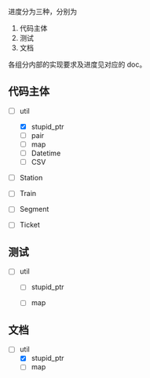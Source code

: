 进度分为三种，分别为
1. 代码主体
2. 测试
3. 文档

各组分内部的实现要求及进度见对应的 doc。

## 代码主体

- [ ] util
    - [x] stupid_ptr
    - [ ] pair
    - [ ] map
    - [ ] Datetime
    - [ ] CSV
- [ ] Station
- [ ] Train
- [ ] Segment
- [ ] Ticket


## 测试

- [ ] util
    - [ ] stupid_ptr
    - [ ] map


## 文档

- [ ] util
    - [x] stupid_ptr
    - [ ] map
